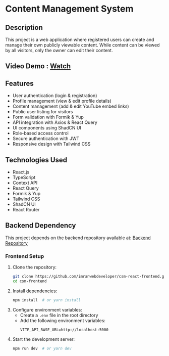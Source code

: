 # Content Management System

## Description

This project is a web application where registered users can create and manage their own publicly viewable content. While content can be viewed by all visitors, only the owner can edit their content.

## Video Demo : [Watch](https://drive.google.com/file/d/1H-j_nyGmt-hRjC0AxeRXa6KO8gLsrQJX/view?usp=drive_link)

## Features

- User authentication (login & registration)
- Profile management (view & edit profile details)
- Content management (add & edit YouTube embed links)
- Public user listing for visitors
- Form validation with Formik & Yup
- API integration with Axios & React Query
- UI components using ShadCN UI
- Role-based access control
- Secure authentication with JWT
- Responsive design with Tailwind CSS

## Technologies Used

- React.js
- TypeScript
- Context API
- React Query
- Formik & Yup
- Tailwind CSS
- ShadCN UI
- React Router

## Backend Dependency

This project depends on the backend repository available at:
[Backend Repository](https://github.com/imranwebdeveloper/csm-express-backend)

### Frontend Setup

1. Clone the repository:
   ```sh
   git clone https://github.com/imranwebdeveloper/csm-react-frontend.git
   cd csm-frontend
   ```
2. Install dependencies:
   ```sh
   npm install  # or yarn install
   ```
3. Configure environment variables:
   - Create a `.env` file in the root directory
   - Add the following environment variables:
     ```env
     VITE_API_BASE_URL=http://localhost:5000
     ```
4. Start the development server:
   ```sh
   npm run dev  # or yarn dev
   ```
